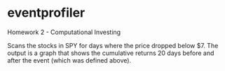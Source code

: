 eventprofiler
=============

Homework 2 - Computational Investing

Scans the stocks in SPY for days where the price dropped below $7. The output is a graph that shows the cumulative returns 
20 days before and after the event (which was defined above). 
